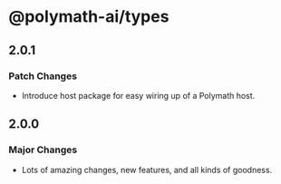 # @polymath-ai/types

## 2.0.1

### Patch Changes

- Introduce host package for easy wiring up of a Polymath host.

## 2.0.0

### Major Changes

- Lots of amazing changes, new features, and all kinds of goodness.

